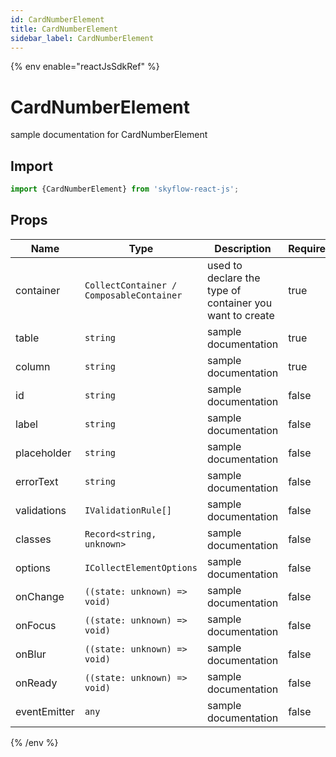 ```yaml
---
id: CardNumberElement
title: CardNumberElement
sidebar_label: CardNumberElement
---
```


{% env enable="reactJsSdkRef" %}

# CardNumberElement

sample documentation for CardNumberElement

## Import

```js
import {CardNumberElement} from 'skyflow-react-js';
```

## Props

| Name                    | Type                 | Description                                             | Required         | 
|-------------------------|----------------------|---------------------------------------------------------|------------------|
| container | `CollectContainer / ComposableContainer` | used to declare the type of container you want to create | true |
| table | `string` | sample documentation | true |
| column | `string` | sample documentation | true |
| id | `string` | sample documentation | false |
| label | `string` | sample documentation | false |
| placeholder | `string` | sample documentation | false |
| errorText | `string` | sample documentation | false |
| validations | `IValidationRule[]` | sample documentation | false |
| classes | `Record<string, unknown>` | sample documentation | false |
| options | `ICollectElementOptions` | sample documentation | false |
| onChange | `((state: unknown) => void)` | sample documentation | false |
| onFocus | `((state: unknown) => void)` | sample documentation | false |
| onBlur | `((state: unknown) => void)` | sample documentation | false |
| onReady | `((state: unknown) => void)` | sample documentation | false |
| eventEmitter | `any` | sample documentation | false |

{% /env %}